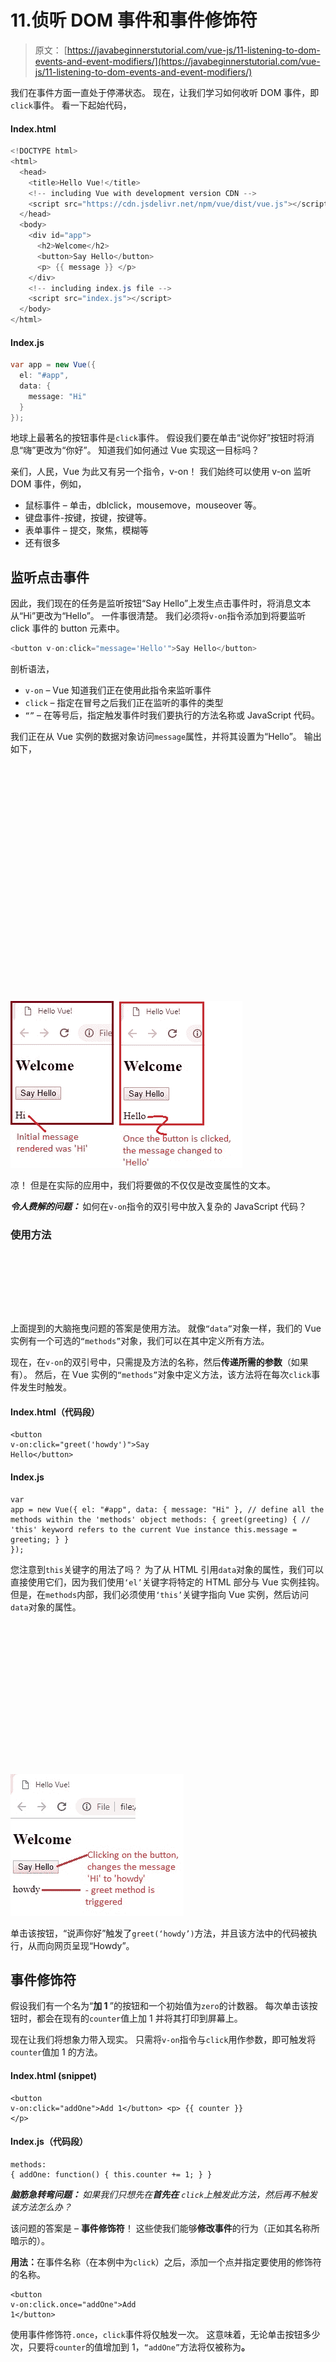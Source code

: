 # 11.侦听 DOM 事件和事件修饰符

> 原文： [https://javabeginnerstutorial.com/vue-js/11-listening-to-dom-events-and-event-modifiers/](https://javabeginnerstutorial.com/vue-js/11-listening-to-dom-events-and-event-modifiers/)

我们在事件方面一直处于停滞状态。 现在，让我们学习如何收听 DOM 事件，即`click`事件。 看一下起始代码，

#### Index.html

```java
<!DOCTYPE html>
<html>
  <head>
    <title>Hello Vue!</title>
    <!-- including Vue with development version CDN -->
    <script src="https://cdn.jsdelivr.net/npm/vue/dist/vue.js"></script>
  </head>
  <body>
    <div id="app">
      <h2>Welcome</h2>
      <button>Say Hello</button>
      <p> {{ message }} </p>
    </div>
    <!-- including index.js file -->
    <script src="index.js"></script>
  </body>
</html>
```

#### Index.js

```java
var app = new Vue({
  el: "#app",
  data: {
    message: "Hi"
  }
});
```

地球上最著名的按钮事件是`click`事件。 假设我们要在单击“说你好”按钮时将消息“嗨”更改为“你好”。 知道我们如何通过 Vue 实现这一目标吗？

亲们，人民，Vue 为此又有另一个指令，v-on！ 我们始终可以使用 v-on 监听 DOM 事件，例如，

*   鼠标事件 – 单击，dblclick，mousemove，mouseover 等。
*   键盘事件-按键，按键，按键等。
*   表单事件 – 提交，聚焦，模糊等
*   还有很多

## 监听点击事件

因此，我们现在的任务是监听按钮“Say Hello”上发生点击事件时，将消息文本从“Hi”更改为“Hello”。 一件事很清楚。 我们必须将`v-on`指令添加到将要监听 click 事件的 button 元素中。

```java
<button v-on:click="message='Hello'">Say Hello</button>
```

剖析语法，

*   `v-on` – Vue 知道我们正在使用此指令来监听事件
*   `click` – 指定在冒号之后我们正在监听的事件的类型
*   `“”` – 在等号后，指定触发事件时我们要执行的方法名称或 JavaScript 代码。

我们正在从 Vue 实例的数据对象访问`message`属性，并将其设置为“Hello”。 输出如下，

![click event](data:image/svg+xml,%3Csvg%20xmlns='http://www.w3.org/2000/svg'%20viewBox='0%200%20371%20267'%3E%3C/svg%3E)

<noscript><img alt="click event" class="alignnone size-full wp-image-14127" height="267" src="img/8d4cd9791d942ea8222e5da810bcf76c.png" width="371"/><p>凉！ 但是在实际的应用中，我们将要做的不仅仅是改变属性的文本。</p><p><strong> <em>令人费解的问题：</em> </strong>如何在<code>v-on</code>指令的双引号中放入复杂的 JavaScript 代码？</p><h3>使用方法</h3><p><span class="ezoic-adpicker-ad" id="ezoic-pub-ad-placeholder-124"> </span> <span class="ezoic-ad box-4 adtester-container adtester-container-124" data-ez-name="javabeginnerstutorial_com-box-4" style="display:block !important;float:none;margin-bottom:2px !important;margin-left:0px !important;margin-right:0px !important;margin-top:2px !important;min-height:110px;min-width:728px;text-align:center !important;"> <span class="ezoic-ad" ezah="90" ezaw="728" id="div-gpt-ad-javabeginnerstutorial_com-box-4-0" style="position:relative;z-index:0;display:inline-block;min-height:90px;min-width:728px;"> </span> </span>上面提到的大脑拖曳问题的答案是使用方法。 就像<code>“data”</code>对象一样，我们的 Vue 实例有一个可选的<code>“methods”</code>对象，我们可以在其中定义所有方法。</p><p>现在，在<code>v-on</code>的双引号中，只需提及方法的名称，然后<strong>传递所需的参数</strong>（如果有）。 然后，在 Vue 实例的<code>“methods”</code>对象中定义方法，该方法将在每次<code>click</code>事件发生时触发。</p><h4>Index.html（代码段）</h4><pre><code class="language-html">&lt;button v-on:click="greet('howdy')"&gt;Say Hello&lt;/button&gt;</code></pre><h4>Index.js</h4><pre><code class="language-javascript">var app = new Vue({ el: "#app", data: { message: "Hi" }, // define all the methods within the 'methods' object methods: { greet(greeting) { // 'this' keyword refers to the current Vue instance this.message = greeting; } } });</code></pre><p>您注意到<code>this</code>关键字的用法了吗？ 为了从 HTML 引用<code>data</code>对象的属性，我们可以直接使用它们，因为我们使用<code>‘el’</code>关键字将特定的 HTML 部分与 Vue 实例挂钩。 但是，在<code>methods</code>内部，我们必须使用<code>‘this’</code>关键字指向 Vue 实例，然后访问<code>data</code>对象的属性。</p><p><img alt="click event with method" class="alignnone size-full wp-image-14125" data-lazy-src="https://javabeginnerstutorial.com/wp-content/uploads/2018/11/2_click-with-method.jpg" height="227" src="data:image/svg+xml,%3Csvg%20xmlns='http://www.w3.org/2000/svg'%20viewBox='0%200%20277%20227'%3E%3C/svg%3E" width="277"/></p><noscript><img alt="click event with method" class="alignnone size-full wp-image-14125" height="227" src="img/4226a5eb01a26b79a17a0465adc3b6af.png" width="277"/><p>单击该按钮，“说声你好”触发了<code>greet(‘howdy’)</code>方法，并且该方法中的代码被执行，从而向网页呈现“Howdy”。</p><h2>事件修饰符</h2><p>假设我们有一个名为“<strong>加 1 </strong>”的按钮和一个初始值为<code>zero</code>的计数器。 每次单击该按钮时，都会在现有的<code>counter</code>值上加 1 并将其打印到屏幕上。</p><p>现在让我们将想象力带入现实。 只需将<code>v-on</code>指令与<code>click</code>用作参数，即可触发将<code>counter</code>值加 1 的方法。</p><h4>Index.html (snippet)</h4><pre><code class="language-html">&lt;button v-on:click="addOne"&gt;Add 1&lt;/button&gt; &lt;p&gt; {{ counter }} &lt;/p&gt;</code></pre><h4>Index.js（代码段）</h4><pre><code class="language-javascript">methods: { addOne: function() { this.counter += 1; } }</code></pre><p><strong> <em>脑筋急转弯问题：</em> </strong> <em>如果我们只想先在<strong>首先在</strong> <code>click</code>上触发此方法，然后再不触发该方法怎么办？ </em></p><p>该问题的答案是 – <strong>事件修饰符</strong>！ 这些使我们能够<strong>修改事件</strong>的行为（正如其名称所暗示的）。</p><p><strong>用法：</strong>在事件名称（在本例中为<code>click</code>）之后，添加一个点并指定要使用的修饰符的名称。</p><pre><code class="language-html">&lt;button v-on:click.once="addOne"&gt;Add 1&lt;/button&gt;</code></pre><p>使用事件修饰符<code>.once</code>，<code>click</code>事件将仅触发一次。 这意味着，无论单击按钮多少次，只要将<code>counter</code>的值增加到 1，<code>“addOne”</code>方法将仅被称为<strong>。</strong></p><p><img alt=".once event modifier" class="alignnone size-full wp-image-14126" data-lazy-src="https://javabeginnerstutorial.com/wp-content/uploads/2018/11/3_modifier-.once_-1.jpg" height="413" src="data:image/svg+xml,%3Csvg%20xmlns='http://www.w3.org/2000/svg'%20viewBox='0%200%20415%20413'%3E%3C/svg%3E" width="415"/></p><noscript><img alt=".once event modifier" class="alignnone size-full wp-image-14126" height="413" src="img/ecfa020fb75663bf3465034cc7d2100a.png" width="415"/><p>同样，其他可用的事件修饰符是</p><li>。停</li><li>。避免</li><li>。捕获</li><li>。自</li><li>。一旦</li><li>。被动</li><p>最常用的修饰符是<code>.stop</code>和<code>.prevent</code>，它们称为众所周知的<code>event.stopPropagation()</code>和<code>event.preventDefault()</code>方法。 这些是<a href="https://www.w3schools.com/jsref/obj_event.asp">本机事件对象</a>随附的方法。 这里与 Vue 无关。 Vue.js 只是提供了一种简单的方法，借助修饰符来处理此类常见事件详细信息，而不是在 Vue 实例的方法中显式指定这些事件方法（例如<code>event.preventDefault()</code>来取消事件）。</p><h3><strong>两个最常用修改器的快速刷新：</strong></h3><p>根据<code>stopPropagation()</code>事件方法，<code>.stop</code>修饰符将进一步停止事件的传播。</p><p>根据<code>preventDefault()</code>方法，<code>.prevent</code>修饰符将防止发生默认操作。 <code>.prevent</code>的最佳示例是将其与<code>Submit</code>按钮一起使用，以便触发提交事件时，它不会重新加载页面。</p><h3><strong>链接修饰符</strong></h3><p><em>警告：一开始可能会有些弯腰！ </em></p><p>Vue 让我们像这样，将这些修饰符一个接一个地链接，</p><pre><code class="language-html">v-on:click.self.prevent</code></pre><p>链接的<strong>顺序非常重要。 因为与每个修饰符相关的代码是按相同顺序生成的。</strong></p><p>例如，</p><pre><code class="language-html">&lt;a href="https://vuejs.org/" v-on:click.self.prevent target="_blank"&gt;Open Vue &lt;p&gt;Click me now&lt;/p&gt; &lt;/a&gt;</code></pre><p>使用<code>v-on:click.self.prevent</code>仅会阻止单击<code>&lt;a&gt;</code>元素本身，而不是单击其<code>child</code>元素。 好吧，我听到你说“请用英语”！ 换句话说，这意味着</p><li>单击<code>&lt;a&gt;</code>标签的<strong>“打开 Vue” </strong>将阻止打开<code>vuejs.org</code>页面</li><li>单击<strong>标签上的“立即单击我” </strong>，将在新标签中打开<code>vuejs.org</code>官方页面</li><p>相反，如果我们将链接修饰符的顺序更改为<code>v-on:click.prevent.self</code>，则将防止发生所有单击事件。</p><pre><code class="language-html">&lt;a href="https://vuejs.org/" v-on:click.prevent.self target="_blank"&gt;Open Vue &lt;p&gt;Click me now&lt;/p&gt; &lt;/a&gt;</code></pre><p>单击<code>&lt;a&gt;</code>的<strong>“打开 Vue” </strong>和<code>&lt;p&gt;</code>的<strong>“立即单击我” </strong>都不会打开<code>vuejs.org</code>（换句话说，它无法打开 ）。</p><p>现在，让我们看一下到目前为止处理的完整代码，</p><p>index.html</p><pre><code class="language-html">&lt;!DOCTYPE html&gt; &lt;html&gt; &lt;head&gt; &lt;title&gt;Hello Vue!&lt;/title&gt; &lt;!-- including Vue with development version CDN --&gt; &lt;script src="https://cdn.jsdelivr.net/npm/vue/dist/vue.js"&gt;&lt;/script&gt; &lt;/head&gt; &lt;body&gt; &lt;div id="app"&gt; &lt;h2&gt;Welcome&lt;/h2&gt; &lt;!-- Listening to click event with v-on directive --&gt; &lt;button v-on:click="greet('howdy')"&gt;Say Hello&lt;/button&gt; &lt;p&gt; {{ message }} &lt;/p&gt; &lt;h2&gt;Event Modifiers&lt;/h2&gt; &lt;!-- Using .once to modify click event --&gt; &lt;button v-on:click.once="addOne"&gt;Add 1&lt;/button&gt; &lt;p&gt; {{ counter }} &lt;/p&gt; &lt;!-- chaining event modifiers --&gt; &lt;a href="https://vuejs.org/" v-on:click.prevent.self target="_blank"&gt;Open Vue &lt;p&gt;Click me now&lt;/p&gt; &lt;/a&gt; &lt;/div&gt; &lt;!-- including index.js file --&gt; &lt;script src="index.js"&gt;&lt;/script&gt; &lt;/body&gt; &lt;/html&gt;</code></pre><p>index.js</p><pre><code class="language-javascript">var app = new Vue({ el: "#app", data: { message: "Hi", counter: 0 }, // define all the methods within the 'methods' object methods: { greet(greeting) { // 'this' keyword refers to the current Vue instance this.message = greeting; }, // another way to define methods before es6 addOne: function() { this.counter += 1; } } });</code></pre><p>我知道今天有很多事情要消化。 上面讨论的所有代码以及不言自明的注释在<a href="https://github.com/JBTAdmin/vuejs"> GitHub 存储库</a>中可用。 慢慢来，我很快就会回来讨论键盘和其他鼠标 DOM 事件。</p><p>祝你有个美好的一天！</p><div class="sticky-nav" style="font-size: 15px;"><div class="sticky-nav-image"></div><div class="sticky-nav-holder"><div class="sticky-nav_item"><h6 class="heading-sm">下一篇文章</h6></div><h5 class="sticky-nav_heading " style="font-size: 15px;"><a href="https://javabeginnerstutorial.com/vue-js/12-listening-to-keyboard-and-mouse-events/" title="12\. Listening to keyboard and mouse events"> 12.侦听键盘和鼠标事件</a></h5></div></div> </body> </html></noscript>